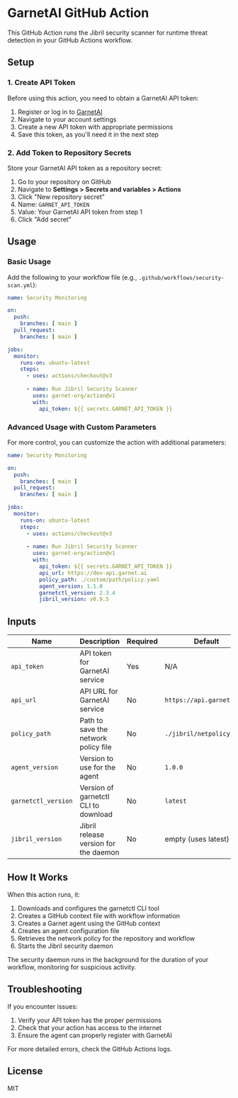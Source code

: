 # GarnetAI GitHub Action

This GitHub Action runs the Jibril security scanner for runtime threat detection in your GitHub Actions workflow.

## Setup

### 1. Create API Token

Before using this action, you need to obtain a GarnetAI API token:

1. Register or log in to [GarnetAI](https://app.garnet.ai/)
2. Navigate to your account settings
3. Create a new API token with appropriate permissions
4. Save this token, as you'll need it in the next step

### 2. Add Token to Repository Secrets

Store your GarnetAI API token as a repository secret:

1. Go to your repository on GitHub
2. Navigate to **Settings > Secrets and variables > Actions**
3. Click "New repository secret"
4. Name: `GARNET_API_TOKEN`
5. Value: Your GarnetAI API token from step 1
6. Click "Add secret"

## Usage

### Basic Usage

Add the following to your workflow file (e.g., `.github/workflows/security-scan.yml`):

```yaml
name: Security Monitoring

on:
  push:
    branches: [ main ]
  pull_request:
    branches: [ main ]

jobs:
  monitor:
    runs-on: ubuntu-latest
    steps:
      - uses: actions/checkout@v3
      
      - name: Run Jibril Security Scanner
        uses: garnet-org/action@v1
        with:
          api_token: ${{ secrets.GARNET_API_TOKEN }}
```

### Advanced Usage with Custom Parameters

For more control, you can customize the action with additional parameters:

```yaml
name: Security Monitoring

on:
  push:
    branches: [ main ]
  pull_request:
    branches: [ main ]

jobs:
  monitor:
    runs-on: ubuntu-latest
    steps:
      - uses: actions/checkout@v3
      
      - name: Run Jibril Security Scanner
        uses: garnet-org/action@v1
        with:
          api_token: ${{ secrets.GARNET_API_TOKEN }}
          api_url: https://dev-api.garnet.ai
          policy_path: ./custom/path/policy.yaml
          agent_version: 1.1.0
          garnetctl_version: 2.3.4
          jibril_version: v0.9.5
```

## Inputs

| Name | Description | Required | Default |
|------|-------------|----------|---------|
| `api_token` | API token for GarnetAI service | Yes | N/A |
| `api_url` | API URL for GarnetAI service | No | `https://api.garnet.ai` |
| `policy_path` | Path to save the network policy file | No | `./jibril/netpolicy.yaml` |
| `agent_version` | Version to use for the agent | No | `1.0.0` |
| `garnetctl_version` | Version of garnetctl CLI to download | No | `latest` |
| `jibril_version` | Jibril release version for the daemon | No | empty (uses latest) |

## How It Works

When this action runs, it:

1. Downloads and configures the garnetctl CLI tool
2. Creates a GitHub context file with workflow information
3. Creates a Garnet agent using the GitHub context
4. Creates an agent configuration file
5. Retrieves the network policy for the repository and workflow
6. Starts the Jibril security daemon

The security daemon runs in the background for the duration of your workflow, monitoring for suspicious activity.

## Troubleshooting

If you encounter issues:

1. Verify your API token has the proper permissions
2. Check that your action has access to the internet
3. Ensure the agent can properly register with GarnetAI

For more detailed errors, check the GitHub Actions logs.

## License

MIT